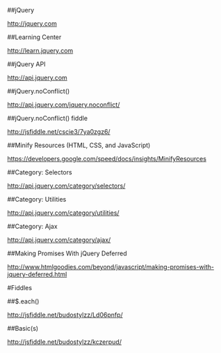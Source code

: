 
##jQuery

http://jquery.com

##Learning Center

http://learn.jquery.com

##jQuery API

http://api.jquery.com

##jQuery.noConflict()

http://api.jquery.com/jquery.noconflict/

##jQuery.noConflict() fiddle

http://jsfiddle.net/cscie3/7ya0zgz6/

##Minify Resources (HTML, CSS, and JavaScript)

https://developers.google.com/speed/docs/insights/MinifyResources

##Category: Selectors

http://api.jquery.com/category/selectors/

##Category: Utilities

http://api.jquery.com/category/utilities/

##Category: Ajax

http://api.jquery.com/category/ajax/

##Making Promises With jQuery Deferred

http://www.htmlgoodies.com/beyond/javascript/making-promises-with-jquery-deferred.html

#Fiddles

##$.each()

http://jsfiddle.net/budostylzz/Ld06pnfp/

##Basic(s)

http://jsfiddle.net/budostylzz/kczerpud/
